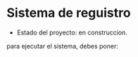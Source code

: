 <h1> Sistema de reguistro</h1>

- Estado del proyecto: en construccion.
  
para ejecutar el sistema, debes poner:
